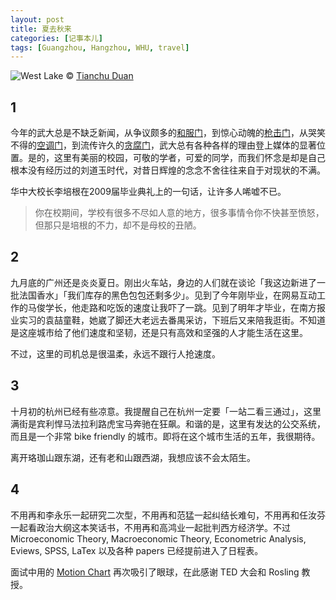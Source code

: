 ```yaml
---
layout: post
title: 夏去秋来
categories: [记事本儿]
tags: [Guangzhou, Hangzhou, WHU, travel]
---
```


![West Lake](http://ww4.sinaimg.cn/large/abb3ee10tw1e6rajgeu3lj20dw095wgy.jpg)
© [Tianchu Duan](http://www.flickr.com/photos/newpiano/2558457446/)

## 1

今年的武大总是不缺乏新闻，从争议颇多的[和服门](http://news.sohu.com/20090322/n262931945.shtml)，到惊心动魄的[枪击门](http://hb.qq.com/zt/2009/wdqj/index.htm)，从哭笑不得的[空调门](http://unn.people.com.cn/GB/14748/10016094.html)，到流传许久的[贪腐门](http://news.whu.edu.cn/display.php?id=7480)，武大总有各种各样的理由登上媒体的显著位置。是的，这里有美丽的校园，可敬的学者，可爱的同学，而我们怀念是却是自己根本没有经历过的刘道玉时代，对昔日辉煌的念念不舍往往来自于对现状的不满。

华中大校长李培根在2009届毕业典礼上的一句话，让许多人唏嘘不已。

> 你在校期间，学校有很多不尽如人意的地方，很多事情令你不快甚至愤怒，但那只是培根的不力，却不是母校的丑陋。

## 2

九月底的广州还是炎炎夏日。刚出火车站，身边的人们就在谈论「我这边新进了一批法国香水」「我们库存的黑色包包还剩多少」。见到了今年刚毕业，在网易互动工作的马俊学长，他走路和吃饭的速度让我吓了一跳。见到了明年才毕业，在南方报业实习的袁喆童鞋，她崴了脚还大老远去番禺采访，下班后又来陪我逛街。不知道是这座城市给了他们速度和坚韧，还是只有高效和坚强的人才能生活在这里。

不过，这里的司机总是很温柔，永远不跟行人抢速度。

## 3

十月初的杭州已经有些凉意。我提醒自己在杭州一定要「一站二看三通过」，这里满街是宾利悍马法拉利路虎宝马奔驰在狂飙。和谐的是，这里有发达的公交系统，而且是一个非常 bike friendly 的城市。即将在这个城市生活的五年，我很期待。

离开珞珈山跟东湖，还有老和山跟西湖，我想应该不会太陌生。

## 4

不用再和李永乐一起研究二次型，不用再和范猛一起纠结长难句，不用再和任汝芬一起看政治大纲这本笑话书，不用再和高鸿业一起批判西方经济学。不过 Microeconomic Theory, Macroeconomic Theory, Econometric Analysis, Eviews, SPSS, LaTex 以及各种 papers 已经提前进入了日程表。

面试中用的 [Motion Chart](http://www.iquyi.cn/classroom/playing-with-data/) 再次吸引了眼球，在此感谢 TED 大会和 Rosling 教授。
